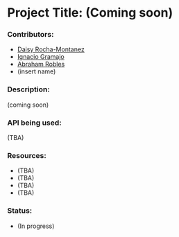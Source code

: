 # Project Title: (Coming soon)

### Contributors: 
  * [Daisy Rocha-Montanez](https://github.com/daisyrocha) 
  * [Ignacio Gramajo](https://github.com/IGramajoO)
  * [Abraham Robles](https://github.com/abeRoblesMartinez)
  * (insert name)

### Description: 
 (coming soon) 


### API being used: 
  (TBA)
                

### Resources: 
  * (TBA)
  * (TBA)
  * (TBA)               
  * (TBA)

### Status: 
  * (In progress)
